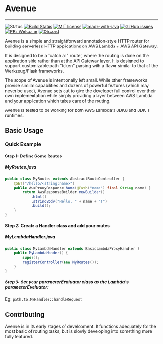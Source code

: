 # Avenue 

-----------------------------
![Status](https://img.shields.io/badge/Status-Experimental-important)
[![Build Status](https://travis-ci.org/Seputaes/avenue.svg?branch=master)](https://travis-ci.org/Seputaes/avenue)
[![MIT license](https://img.shields.io/badge/License-MIT-blue.svg)](https://seputaes.mit-license.org/)
[![made-with-java](https://img.shields.io/badge/Made%20with-Java-1f425f.svg)](https://en.wikipedia.org/wiki/Java_%28programming_language%29)
[![GitHub issues](https://img.shields.io/github/issues/Seputaes/avenue.svg)](https://GitHub.com/seputaes/avenue/issues/)
[![PRs Welcome](https://img.shields.io/badge/PRs-welcome-brightgreen.svg?style=flat)](http://makeapullrequest.com)
[![Discord](https://img.shields.io/discord/481539443170344961?logo=discord&label=Discord)](https://sep.gg/discord)

Avenue is a simple and straightforward annotation-style HTTP router 
for building serverless HTTP applications on [AWS Lambda](https://aws.amazon.com/lambda/) + [AWS API Gateway](https://aws.amazon.com/api-gateway/).

It is designed to be a "catch all" router, where the routing is done on 
the application side rather than at the API Gateway layer. It is designed to support
customizable path "token" parsing with a flavor similar to that of the Werkzeug/Flask frameworks.

The scope of Avenue is intentionally left small. While other frameworks provide
similar capabilities and dozens of powerful features (which may never be used), 
Avenue sets out to give the developer full control over their own implementation 
while simply providing a layer between AWS Lambda and your application which takes care of the routing.

Avenue is tested to be working for both AWS Lambda's JDK8 and JDK11 runtimes.

## Basic Usage

### Quick Example

#### Step 1: Define Some Routes

##### MyRoutes.java
```java
public class MyRoutes extends AbstractRouteController {
    @GET("/hello/<string:name>")
    public AwsProxyResponse home(@Path("name") final String name) {
        return AwsResponseBuilder.newBuilder()
            .html()
            .stringBody("Hello, " + name + "!")
            .build();
    }
}
```

#### Step 2: Create a Handler class and add your routes
##### MyLambdaHandler.java
```java
public class MyLambdaHandler extends BasicLambdaProxyHandler {
    public MyLambdaHander() {
        super();
        registerController(new MyRoutes());
    }
}
```

##### Step 3: Set your parameterEvaluator class as the Lambda's parameterEvaluator:
Eg: `path.to.MyHandler::handleRequest`


## Contributing
Avenue is in its early stages of development. It functions adequately for the most basic
of routing tasks, but is slowly developing into something more fully featured.